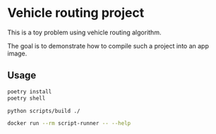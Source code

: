 # Vehicle routing project

This is a toy problem using vehicle routing algorithm.

The goal is to demonstrate how to compile such a project into an app image.


## Usage

```bash
poetry install
poetry shell

python scripts/build ./

docker run --rm script-runner -- --help
```
